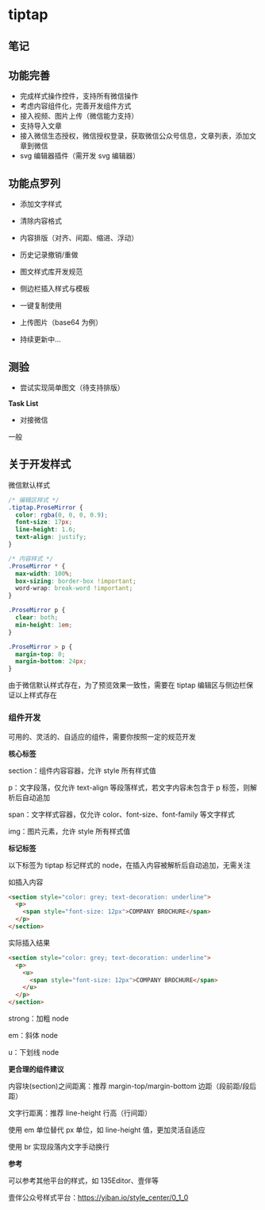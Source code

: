 # tiptap

## 笔记

## 功能完善

- 完成样式操作控件，支持所有微信操作
- 考虑内容组件化，完善开发组件方式
- 接入视频、图片上传（微信能力支持）
- 支持导入文章
- 接入微信生态授权，微信授权登录，获取微信公众号信息，文章列表，添加文章到微信
- svg 编辑器插件（需开发 svg 编辑器）

## 功能点罗列

- 添加文字样式

- 清除内容格式

- 内容排版（对齐、间距、缩进、浮动）

- 历史记录撤销/重做

- 图文样式库开发规范

- 侧边栏插入样式与模板

- 一键复制使用

- 上传图片（base64 为例）

- 持续更新中...

## 测验

- 尝试实现简单图文（待支持排版）

**Task List**

- 对接微信

一般

## 关于开发样式

微信默认样式

```css
/* 编辑区样式 */
.tiptap.ProseMirror {
  color: rgba(0, 0, 0, 0.9);
  font-size: 17px;
  line-height: 1.6;
  text-align: justify;
}

/* 内容样式 */
.ProseMirror * {
  max-width: 100%;
  box-sizing: border-box !important;
  word-wrap: break-word !important;
}

.ProseMirror p {
  clear: both;
  min-height: 1em;
}

.ProseMirror > p {
  margin-top: 0;
  margin-bottom: 24px;
}
```

由于微信默认样式存在，为了预览效果一致性，需要在 tiptap 编辑区与侧边栏保证以上样式存在

### 组件开发

可用的、灵活的、自适应的组件，需要你按照一定的规范开发

**核心标签**

section：组件内容容器，允许 style 所有样式值

p：文字段落，仅允许 text-align 等段落样式，若文字内容未包含于 p 标签，则解析后自动追加

span：文字样式容器，仅允许 color、font-size、font-family 等文字样式

img：图片元素，允许 style 所有样式值

**标记标签**

以下标签为 tiptap 标记样式的 node，在插入内容被解析后自动追加，无需关注

如插入内容

```html
<section style="color: grey; text-decoration: underline">
  <p>
    <span style="font-size: 12px">COMPANY BROCHURE</span>
  </p>
</section>
```

实际插入结果

```html
<section style="color: grey; text-decoration: underline">
  <p>
    <u>
      <span style="font-size: 12px">COMPANY BROCHURE</span>
    </u>
  </p>
</section>
```

strong：加粗 node

em：斜体 node

u：下划线 node

**更合理的组件建议**

内容块(section)之间距离：推荐 margin-top/margin-bottom 边距（段前距/段后距）

文字行距离：推荐 line-height 行高（行间距）

使用 em 单位替代 px 单位，如 line-height 值，更加灵活自适应

使用 br 实现段落内文字手动换行

**参考**

可以参考其他平台的样式，如 135Editor、壹伴等

壹伴公众号样式平台：https://yiban.io/style_center/0_1_0
